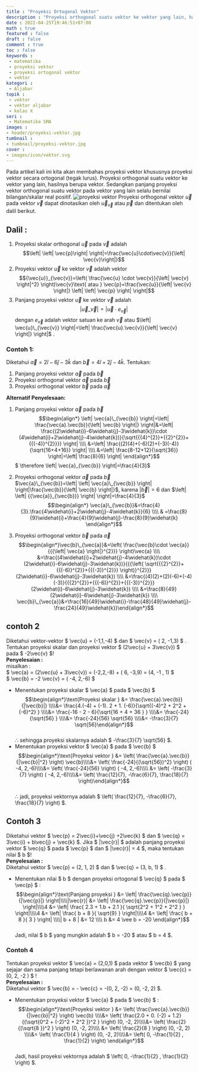 ```yaml
---
title : "Proyeksi Ortogonal Vektor"
description : "Proyeksi orthogonal suatu vektor ke vektor yang lain, hasilnya berupa vektor. Sedangkan panjang proyeksi vektor orthogonal suatu vektor pada vektor yang lain selalu bernilai bilangan/skalar real positif."
date : 2022-04-25T19:46:51+07:00
math : true
featured : false
draft : false
comment : true
toc : false
keywords : 
 - matematika
 - proyeksi vektor
 - proyeksi ortogonal vektor
 - vektor
kategori : 
 - Aljabar
topik :
 - vektor
 - vektor aljabar
 - kelas X
seri : 
 - Matematika SMA
images : 
- header/proyeksi-vektor.jpg
tumbnail : 
- tumbnail/proyeksi-vektor.jpg
cover : 
- images/icon/vektor.svg
---
```

Pada artikel kali ini kita akan membahas proyeksi vektor khususnya proyeksi vektor secara ortogonal (tegak lurus).
Proyeksi orthogonal suatu vektor ke vektor yang lain, hasilnya berupa vektor. Sedangkan panjang proyeksi vektor orthogonal suatu vektor pada vektor yang lain selalu bernilai bilangan/skalar real positif.
![proyeksi vektor](/images/matsma/vektor/proyeksi-vektor.jpg)
Proyeksi orthogonal vektor $\vec{u}$ pada vektor $\vec{v}$ dapat dinotasikan oleh ${\vec{u}}_{\vec{v}}$ atau $\vec{p}$ dan ditentukan oleh dalil berikut. 
## Dalil :
1. Proyeksi skalar orthogonal $\vec{u}$ pada $\vec{v}$ adalah $$\left| \left| \vec{p}\right| \right|=\frac{\vec{u}\cdot\vec{v}}{\left| \vec{v}\right|}$$
2. Proyeksi vektor $\vec{u}$ ke vektor $\vec{v}$ adalah vektor $${\vec{u}}_{\vec{v}}=\left( \frac{\vec{u} \cdot \vec{v}}{\left| \vec{v} \right|^2} \right)\vec{v}\text{ atau } \vec{p}=\frac{\vec{u}}{\left| \vec{v} \right|} \left| \left| \vec{p} \right| \right|$$
3. Panjang proyeksi vektor $\vec{u}$ ke vektor $\vec{v}$ adalah $$ \lvert \vec{u}\_{\vec{v}}\rvert=\left| \vec{u}\cdot e_{\vec{v}} \right| $$ dengan $e_{\vec{v}}$ adalah vektor satuan ke arah $\vec{v}$ atau $\left| \vec{u}\_{\vec{v}} \right|=\left| \frac{\vec{u}.\vec{v}}{\left| \vec{v} \right|} \right|$ .

### **Contoh 1:**
Diketahui $\vec{a}=2\widehat{i}-6\widehat{j}-3\widehat{k}$ dan $\vec{b}=4\widehat{i}+2\widehat{j}-4\widehat{k}$. Tentukan:
1.	Panjang proyeksi vektor $\vec{a}$ pada $\vec{b}$
2.	Proyeksi orthogonal vektor $\vec{a}$ pada $\vec{b}$
3.	Proyeksi orthogonal vektor $\vec{b}$ pada $\vec{a}$

**Alternatif Penyelesaan:**

1.	Panjang proyeksi vektor $\vec{a}$ pada $\vec{b}$
$$\begin{align*} \left| \vec{a}\_{\vec{b}} \right|=\left| \frac{\vec{a}.\vec{b}}{\left| \vec{b} \right|} \right|&=\left| \frac{(2\widehat{i}-6\widehat{j}-3\widehat{k})\cdot (4\widehat{i}+2\widehat{j}-4\widehat{k})}{\sqrt{{{4}^{2}}+{{2}^{2}}+{{(-4)}^{2}}}} \right| \\\\ &=\left| \frac{(2)(4)+(-6)(2)+(-3)(-4)}{\sqrt{16+4+16}} \right| \\\\ &=\left| \frac{8-12+12}{\sqrt{36}} \right|=\left| \frac{8}{6} \right| \end{align*}$$
$ \therefore \left| \vec{a}\_{\vec{b}} \right|=\frac{4}{3}$ 

2.	Proyeksi orthogonal vektor $\vec{a}$ pada $\vec{b}$  
$\vec{a}\_{\vec{b}}=\left| \left| \vec{a}\_{\vec{b}} \right| \right|\frac{\vec{b}}{\left| \vec{b} \right|}$, karena $\left| \vec{b} \right|=6$ dan $\left| \left| {{\vec{a}}_{\vec{b}}} \right| \right|=\frac{4}{3}$  
$$\begin{align*}
 \vec{a}\_{\vec{b}}&=\frac{4}{3}.\frac{4\widehat{i}+2\widehat{j}-4\widehat{k}}{6} \\\\ 
 & =\frac{8}{9}\widehat{i}+\frac{4}{9}\widehat{j}-\frac{8}{9}\widehat{k} 
\end{align*}$$
3.	Proyeksi orthogonal vektor $\vec{b}$ pada $\vec{a}$  
$$\begin{align*}\vec{b}\_{\vec{a}}&=\left( \frac{\vec{b}\cdot \vec{a}}{{{\left| \vec{a} \right|}^{2}}} \right)\vec{a} \\\\ &=\frac{(4\widehat{i}+2\widehat{j}-4\widehat{k})\cdot (2\widehat{i}-6\widehat{j}-3\widehat{k})}{{{\left( \sqrt{{{2}^{2}}+{{(-6)}^{2}}+{{(-3)}^{2}}} \right)}^{2}}}(2\widehat{i}-6\widehat{j}-3\widehat{k}) \\\\ &=\frac{(4)(2)+(2)(-6)+(-4)(-3)}{{{2}^{2}}+{{(-6)}^{2}}+{{(-3)}^{2}}}(2\widehat{i}-6\widehat{j}-3\widehat{k}) \\\\ &=\frac{8}{49}(2\widehat{i}-6\widehat{j}-3\widehat{k}) \\\\ \vec{b}\_{\vec{a}}&=\frac{16}{49}\widehat{i}-\frac{48}{49}\widehat{j}-\frac{24}{49}\widehat{k})\end{align*}$$

## **contoh 2**
Diketahui vektor-vektor $ \vec{u} = (-1,1,-4) $ dan $ \vec{v} = ( 2, -1,3) $ . Tentukan proyeksi skalar dan proyeksi vektor $ (2\vec{u} + 3\vec{v}) $ 
pada $ -2\vec{v} $!  
**Penyelesaian :**  
misalkan :  
$ \vec{a} = (2\vec{u} + 3\vec{v}) = (-2,2,-8) + ( 6, -3,9) = (4, -1 , 1) $  
$ \vec{b} = -2 \vec{v} = ( -4, 2,-6) $  
- Menentukan proyeksi skalar $ \vec{a} $ pada $ \vec{b} $  
$$\begin{align*}\text{Proyeksi skalar } &= \frac{\vec{a}.\vec{b}}{|\vec{b}|} \\\\&= \frac{4.(-4) + (-1). 2 + 1. (-6)}{\sqrt{(-4)^2 + 2^2 + (-6)^2} } \\\\&= \frac{-16 - 2 - 6}{\sqrt{16 + 4 + 36 } } \\\\&= \frac{-24}{\sqrt{56} } \\\\&= \frac{-24}{56}  \sqrt{56}  \\\\&= -\frac{3}{7}  \sqrt{56}\end{align*}$$  
$\therefore$ sehingga proyeksi skalarnya adalah $ -\frac{3}{7}  \sqrt{56}  $.  
- Menentukan proyeksi vektor $ \vec{a} $ pada $ \vec{b} $  
$$\begin{align*}\text{Proyeksi vektor } &=  \left( \frac{\vec{a}.\vec{b}}{|\vec{b}|^2} \right) \vec{b}\\\\&=  \left( \frac{-24}{(\sqrt{56})^2} \right) ( -4, 2,-6)\\\\&=  \left( \frac{-24}{56} \right) ( -4, 2,-6)\\\\ &=  \left( -\frac{3}{7} \right) ( -4, 2,-6)\\\\&=  \left( \frac{12}{7}, -\frac{6}{7}, \frac{18}{7} \right)\end{align*}$$  
$\therefore$ jadi, proyeksi vektornya adalah $ \left( \frac{12}{7}, -\frac{6}{7}, \frac{18}{7} \right)   $.  
## **Contoh 3**
Diketahui vektor $ \vec{p} = 2\vec{i}+\vec{j} +2\vec{k}  $ dan $ \vec{q} = 3\vec{i} + b\vec{j} + \vec{k} $. Jika $ |\vec{r}| $ adalah panjang proyeksi 
vektor $ \vec{q} $ pada $ \vec{p} $ dan $ |\vec{r}| = 4 $, maka tentukan nilai $ b $!  
**Penyelesaian :**  
Diketahui vektor $ \vec{p} = (2, 1, 2) $ dan $ \vec{q} = (3, b, 1) $ .  
- Menentukan nilai $ b $ dengan proyeksi ortogonal $ \vec{q} $ pada $ \vec{p} $ :  
$$\begin{align*}\text{Panjang proyeksi } &= \left| \frac{\vec{q}.\vec{p}}{|\vec{p}|}  \right|\\\\|\vec{r}| &= \left| \frac{\vec{q}.\vec{p}}{|\vec{p}|}  \right|\\\\4  &= \left| \frac{ 2.3 + 1.b + 2.1  }{ \sqrt{2^2 + 1^2 + 2^2 }  } \right|\\\\4  &= \left| \frac{ b + 8 }{ \sqrt{9} }  \right|\\\\4  &= \left|   \frac{ b + 8 }{ 3 }  \right|  \\\\| b + 8 | &= 12  \\\\ b &= 4 \vee b = -20 
\end{align*}$$  
Jadi, nilai $ b $ yang mungkin adalah $ b = -20 $ atau $ b = 4 $.  
### **Contoh 4**
Tentukan proyeksi vektor $ \vec{a} = (2,0,1) $ pada vektor $ \vec{b} $ yang sejajar dan sama panjang tetapi berlawanan arah dengan 
vektor $ \vec{c} = (0, 2, -2 ) $  !  
**Penyelesaian :**  
Diketahui vektor $ \vec{b} = - \vec{c} = -(0, 2, -2) = (0, -2, 2) $.  
- Menentukan proyeksi vektor $ \vec{a} $ pada $ \vec{b} $ :  
$$\begin{align*}\text{Proyeksi vektor } &=  \left( \frac{\vec{a}.\vec{b}}{|\vec{b}|^2} \right) \vec{b} \\\\&=  \left( \frac{2.0 + 0. (-2) + 1.2}{(\sqrt{0^2 + (-2)^2 + 2^2 })^2 } \right) (0, -2, 2)\\\\&=  \left( \frac{2}{(\sqrt{8 })^2 } \right) (0, -2, 2)\\\\ &=  \left( \frac{2}{8 } \right) (0, -2, 2)  \\\\&=  \left( \frac{1}{4 } \right) (0, -2, 2)\\\\&=  \left( 0, -\frac{1}{2} , \frac{1}{2}  \right) \end{align*}$$  
Jadi, hasil proyeksi vektornya adalah $ \left( 0, -\frac{1}{2} , \frac{1}{2}  \right)  $.  
